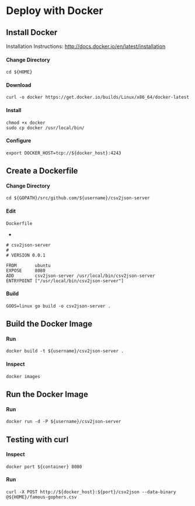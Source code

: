 # Deploy with Docker

## Install Docker

Installation Instructions: http://docs.docker.io/en/latest/installation

#### Change Directory

    cd ${HOME}

#### Download

    curl -o docker https://get.docker.io/builds/Linux/x86_64/docker-latest

#### Install
	
	chmod +x docker
    sudo cp docker /usr/local/bin/

#### Configure

    export DOCKER_HOST=tcp://${docker_host}:4243


## Create a Dockerfile

#### Change Directory

    cd ${GOPATH}/src/github.com/${username}/csv2json-server

#### Edit

    Dockerfile

-

	# csv2json-server
	#
	# VERSION 0.0.1

	FROM       ubuntu
	EXPOSE     8080
	ADD        csv2json-server /usr/local/bin/csv2json-server
	ENTRYPOINT ["/usr/local/bin/csv2json-server"]

#### Build

    GOOS=linux go build -o csv2json-server .

## Build the Docker Image

#### Run

    docker build -t ${username}/csv2json-server .

#### Inspect

    docker images

## Run the Docker Image

#### Run

    docker run -d -P ${username}/csv2json-server

## Testing with curl

#### Inspect

    docker port ${container} 8080

#### Run

    curl -X POST http://${docker_host}:${port}/csv2json --data-binary @${HOME}/famous-gophers.csv

